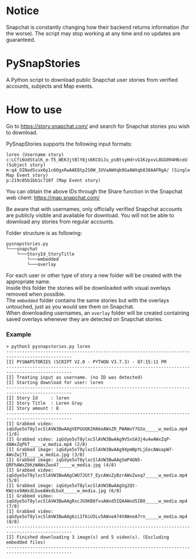 # Notice
Snapchat is constantly changing how their backend returns information (for the worse). The script may stop working at any time and no updates are guaranteed.

# PySnapStories
A Python script to download public Snapchat user stories from verified accounts, subjects and Map events.

# How to use

Go to https://story.snapchat.com/ and search for Snapchat stories you wish to download.

PySnapStories supports the following input formats:

```
loren (Username story)
c:LCfi6UdStalK_e-T5_WEK3jtBlY8js6KCOiJu_psBtsyHdrvG1KzpxvL8GG094H6ceU (Subject story)
m:q4_OINadScux6p1c6OgxRwAAEQtp2S0W_3UVaAWXqb9GaAWXqb838AAFRgA/ (Single Map Event story)
p:219c05b1bb1c710f (Map Event story)
```

You can obtain the above IDs through the Share function in the Snapchat web client: https://map.snapchat.com/

Be aware that with usernames, only officially verified Snapchat accounts are publicly visible and available for download. You will not be able to download any stories from regular accounts.

Folder structure is as following:
```
pysnapstories.py
└───snapchat
    └───StoryId_StoryTitle
        └───embedded
        └───overlay
```
For each user or other type of story a new folder will be created with the appropriate name.  
Inside this folder the stories will be downloaded with visual overlays removed when possible.  
The `embedded` folder contains the same stories but with the overlays untouched, just as you would see them on Snapchat.  
When downloading usernames, an `overlay` folder will be created containing saved overlays whenever they are detected on Snapchat stories.

### Example

```
> python3 pysnapstories.py loren
-----------------------------------------------------------------------------------------------
[I] PYSNAPSTORIES (SCRIPT V2.0 - PYTHON V3.7.3) - 07:15:11 PM
-----------------------------------------------------------------------------------------------
[I] Treating input as username. (no ID was detected)
[I] Starting download for user: loren
-----------------------------------------------------------------------------------------------
[I] Story Id     : loren
[I] Story Title  : Loren Gray
[I] Story amount : 8
-----------------------------------------------------------------------------------------------
[I] Grabbed video: iqGdye5oT8ylxcSlAVW3BwAAgVEPGUQK2HA6eAWxZR_PWAWxY7GSo_____w_media.mp4 (1/8)
[I] Grabbed video: iqGdye5oT8ylxcSlAVW3BwAAg9V5xSA3j4u4wAWxZqP-dAWxZqPkT_____w_media.mp4 (2/8)
[I] Grabbed image: iqGdye5oT8ylxcSlAVW3BwAAg9XpmNpYLjEecAWxapW7-AWxZwjTI_____w_media.jpg (3/8)
[I] Grabbed image: iqGdye5oT8ylxcSlAVW3BwAAgSmP4GN5-QRFhAWxZ6KzWAWxZwo47_____w_media.jpg (4/8)
[I] Grabbed video: iqGdye5oT8ylxcSlAVW3BwAAgCWU7JUt7_EycAWxZyBzrAWxZwxq7_____w_media.mp4 (5/8)
[I] Grabbed image: iqGdye5oT8ylxcSlAVW3BwAAgVg2Qt-KWzso9AWxdLbueAWxdLboX_____w_media.jpg (6/8)
[I] Grabbed video: iqGdye5oT8ylxcSlAVW3BwAAgRxcJG9KB8fvuAWxd5IQAAWxd5IBO_____w_media.mp4 (7/8)
[I] Grabbed video: iqGdye5oT8ylxcSlAVW3BwAAg6zi1f6iU5Lv5AWxeA74VAWxeA7rn_____w_media.mp4 (8/8)
-----------------------------------------------------------------------------------------------
[I] Finished downloading 3 image(s) and 5 video(s). (Excluding embedded files)
-----------------------------------------------------------------------------------------------
```
